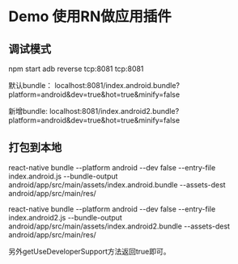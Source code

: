# Demo 使用RN做应用插件

## 调试模式
npm start
adb reverse tcp:8081 tcp:8081

默认bundle：
localhost:8081/index.android.bundle?platform=android&dev=true&hot=true&minify=false

新增bundle:
localhost:8081/index.android2.bundle?platform=android&dev=true&hot=true&minify=false

## 打包到本地
react-native bundle --platform android --dev false --entry-file index.android.js --bundle-output android/app/src/main/assets/index.android.bundle --assets-dest android/app/src/main/res/

react-native bundle --platform android --dev false --entry-file index.android2.js --bundle-output android/app/src/main/assets/index.android2.bundle --assets-dest android/app/src/main/res/

另外getUseDeveloperSupport方法返回true即可。